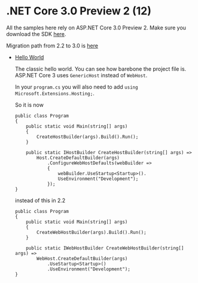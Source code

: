 # .NET Core 3.0 Preview 2 (12)

All the samples here rely on ASP.NET Core 3.0 Preview 2. Make sure you download the SDK [here](https://blogs.msdn.microsoft.com/webdev/2019/01/29/aspnet-core-3-preview-2/).

Migration path from 2.2 to 3.0 is [here](https://docs.microsoft.com/en-us/aspnet/core/migration/22-to-30?view=aspnetcore-2.2&tabs=visual-studio)


* [Hello World](/projects/3-0/hello-world-with-reload)

  The classic hello world. You can see how barebone the project file is. ASP.NET Core 3 uses `GenericHost` instead of `WebHost`.

  In your `program.cs` you will also need to add `using Microsoft.Extensions.Hosting;`.

  So it is now
  ```
  public class Program
  {
      public static void Main(string[] args)
      {
          CreateHostBuilder(args).Build().Run();
      }

      public static IHostBuilder CreateHostBuilder(string[] args) =>
          Host.CreateDefaultBuilder(args)
              .ConfigureWebHostDefaults(webBuilder =>
              {
                  webBuilder.UseStartup<Startup>().
                  UseEnvironment("Development");
              });
  }
  ```    

  instead of this in 2.2

  ```
  public class Program
  {
      public static void Main(string[] args)
      {
          CreateWebHostBuilder(args).Build().Run();
      }

      public static IWebHostBuilder CreateWebHostBuilder(string[] args) =>
          WebHost.CreateDefaultBuilder(args)
              .UseStartup<Startup>()
              .UseEnvironment("Development");
  }
  ```
